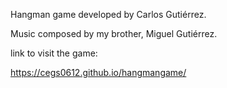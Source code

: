 Hangman game developed by Carlos Gutiérrez.

Music composed by my brother, Miguel Gutiérrez.

link to visit the game:

https://cegs0612.github.io/hangmangame/
